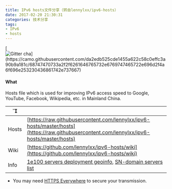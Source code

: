 ```yaml
---
title: IPv6 hosts文件分享（转自lennylxx/ipv6-hosts）
date: 2017-02-20 21:30:31
categories: 技术分享
tags:
- IPv6 
- hosts
---
```


[![Gitter cha\](https://camo.githubusercontent.com/da2edb525cde1455a622c58c0effc3a90b9a181c/68747470733a2f2f6261646765732e6769747465722e696d2f4a6f696e253230436861742e737667)](https://gitter.im/lennylxx/ipv6-hosts)

#### What

Hosts file which is used for improving IPv6 access speed to Google, YouTube, Facebook, Wikipedia, etc. in Mainland China.

|      |                                          |
| ----- | ---------------------------------------- |
| Hosts | [https://raw.githubusercontent.com/lennylxx/ipv6-hosts/master/hosts](https://raw.githubusercontent.com/lennylxx/ipv6-hosts/master/hosts) |
| Wiki  | [https://github.com/lennylxx/ipv6-hosts/wiki](https://github.com/lennylxx/ipv6-hosts/wiki) |
| Info  | [1e100 servers deployment geoinfo](https://docs.google.com/spreadsheets/d/1a5HI0lkc1TycJdwJnCVDVd3x6_gemI3CQhNHhdsVmP8), [SN-domain servers list](https://docs.google.com/spreadsheets/d/14gT1GV1IE0oYCq-1Dy747_5FWNxL26R-9T5htJ485dY) |

- You may need [HTTPS Everywhere](https://www.eff.org/https-everywhere) to secure your transmission.

<!--more-->